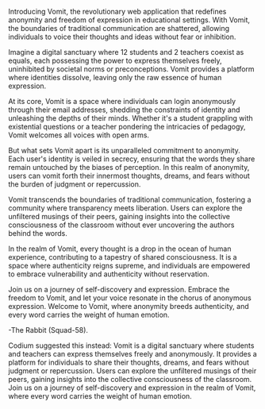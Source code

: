 Introducing Vomit, the revolutionary web application that redefines anonymity and freedom of expression in educational settings. 
With Vomit, the boundaries of traditional communication are shattered, allowing individuals to voice their thoughts and ideas without fear or inhibition.

Imagine a digital sanctuary where 12 students and 2 teachers coexist as equals,
each possessing the power to express themselves freely, uninhibited by societal norms or preconceptions.
Vomit provides a platform where identities dissolve, leaving only the raw essence of human expression.

At its core, Vomit is a space where individuals can login anonymously through their email addresses,
shedding the constraints of identity and unleashing the depths of their minds.
Whether it's a student grappling with existential questions or a teacher pondering the intricacies of pedagogy,
Vomit welcomes all voices with open arms.

But what sets Vomit apart is its unparalleled commitment to anonymity.
Each user's identity is veiled in secrecy, ensuring that the words they share remain untouched by the biases of perception.
In this realm of anonymity, users can vomit forth their innermost thoughts, dreams, and fears without the burden of judgment or repercussion.

Vomit transcends the boundaries of traditional communication,
fostering a community where transparency meets liberation.
Users can explore the unfiltered musings of their peers,
gaining insights into the collective consciousness of the classroom without ever uncovering the authors behind the words.

In the realm of Vomit, every thought is a drop in the ocean of human experience,
contributing to a tapestry of shared consciousness. It is a space where authenticity reigns supreme,
and individuals are empowered to embrace vulnerability and authenticity without reservation.

Join us on a journey of self-discovery and expression. Embrace the freedom to Vomit,
and let your voice resonate in the chorus of anonymous expression. Welcome to Vomit, 
where anonymity breeds authenticity, and every word carries the weight of human emotion.

-The Rabbit (Squad-58).



Codium suggested this instead:
Vomit is a digital sanctuary where students and teachers can express themselves freely and anonymously. It provides a platform for individuals to share their thoughts, dreams, and fears without judgment or repercussion. Users can explore the unfiltered musings of their peers, gaining insights into the collective consciousness of the classroom. Join us on a journey of self-discovery and expression in the realm of Vomit, where every word carries the weight of human emotion.
